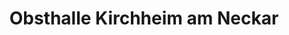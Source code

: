 ---
title: "Obsthalle Kirchheim am Neckar"
url: /kirchheim-am-neckar/obsthalle-kirchheim-am-neckar/
shop: Gemüse & Obst
---